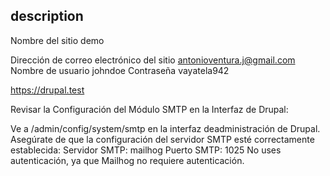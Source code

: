 

## description

Nombre del sitio 
demo

Dirección de correo electrónico del sitio 
antonioventura.j@gmail.com
Nombre de usuario 
johndoe
Contraseña
vayatela942

https://drupal.test


Revisar la Configuración del Módulo SMTP en la Interfaz de Drupal:

Ve a /admin/config/system/smtp en la interfaz deadministración de Drupal.
Asegúrate de que la configuración del servidor SMTP esté correctamente establecida:
Servidor SMTP: mailhog
Puerto SMTP: 1025
No uses autenticación, ya que Mailhog no requiere autenticación.



